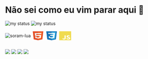# Não sei como eu vim parar aqui 👋

<img alt="my status" height="180em" src="https://github-readme-stats.vercel.app/api?username=sorambr&theme=dracula&show_icons=true" />

<img alt="my status" height="180em" src="https://github-readme-stats.vercel.app/api/top-langs/?username=sorambr&layout=compact&theme=dracula&" />


<div style="display: inline_block"><br>
  <img align="center" alt="soram-lua" height="30" width="40" src="https://cdn.jsdelivr.net/gh/devicons/devicon@latest/icons/lua/lua-original.svg">
  <img align="center" alt="soram-HTML" height="30" width="40" src="https://raw.githubusercontent.com/devicons/devicon/master/icons/html5/html5-original.svg">
  <img align="center" alt="soram-CSS" height="30" width="40" src="https://raw.githubusercontent.com/devicons/devicon/master/icons/css3/css3-original.svg">
  <img align="center" alt="soram-Js" height="30" width="40" src="https://raw.githubusercontent.com/devicons/devicon/master/icons/javascript/javascript-plain.svg">
</div>

##

<div>
  <a href="https://www.youtube.com/@sorambr" target="_blank"><img src="https://img.shields.io/badge/YouTube-FF0000?style=for-the-badge&logo=youtube&logoColor=white" target="_blank"></a>
  <a href="https://instagram.com/caecaiu" target="_blank"><img src="https://img.shields.io/badge/-Instagram-%23E4405F?style=for-the-badge&logo=instagram&logoColor=white"target="_blank"></a>
  <a href="https://www.twitch.tv/sorambr" target="_blank"><img src="https://img.shields.io/badge/Twitch-9146FF?style=for-the-badge&logo=twitch&logoColor=white"target="_blank"></a>
  <a> <img src="https://img.shields.io/badge/Discord: Soram-7289DA?style=for-the-badge&logo=discord&logoColor=white" target="_blank"></a>
</div>

